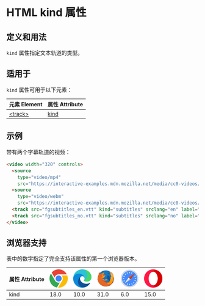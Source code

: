 HTML kind 属性
===

## 定义和用法

`kind` 属性指定文本轨道的类型。

## 适用于

`kind` 属性可用于以下元素：

| 元素 Element | 属性 Attribute |
| ----- | ----- |
| [\<track>](../tags/track.md) | [kind](../tags/track_kind.md) |
<!--rehype:style=width: 100%; display: inline-table;-->

## 示例

带有两个字幕轨道的视频：

```html idoc:preview:iframe
<video width="320" controls>
  <source
    type="video/mp4"
    src="https://interactive-examples.mdn.mozilla.net/media/cc0-videos/flower.mp4">
  <source
    type="video/webm"
    src="https://interactive-examples.mdn.mozilla.net/media/cc0-videos/flower.webm">
  <track src="fgsubtitles_en.vtt" kind="subtitles" srclang="en" label="English">
  <track src="fgsubtitles_no.vtt" kind="subtitles" srclang="no" label="Norwegian">
</video>
```

## 浏览器支持

表中的数字指定了完全支持该属性的第一个浏览器版本。

| 属性 Attribute | ![chrome][1] | ![edge][2] | ![firefox][3] | ![safari][4] | ![opera][5] |
| ------- | --- | --- | --- | --- | --- |
| kind      | 18.0 | 10.0 | 31.0 | 6.0 | 15.0 |
<!--rehype:style=width: 100%; display: inline-table;-->

[1]: ../assets/chrome.svg
[2]: ../assets/edge.svg
[3]: ../assets/firefox.svg
[4]: ../assets/safari.svg
[5]: ../assets/opera.svg